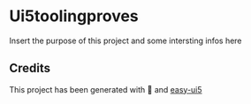 # Ui5toolingproves
Insert the purpose of this project and some intersting infos here


## Credits
This project has been generated with 💙 and [easy-ui5](https://github.com/SAP)
